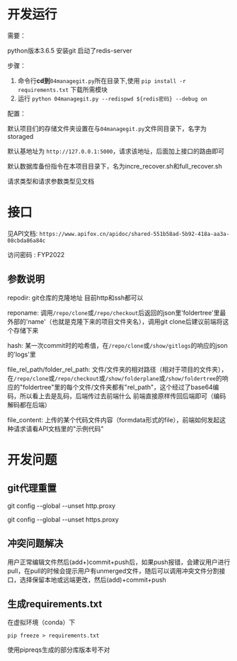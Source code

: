 # 开发运行

需要：

python版本3.6.5
安装git
启动了redis-server

步骤：

1. 命令行**cd到**`04managegit.py`所在目录下,使用 `pip install -r requirements.txt` 下载所需模块
2. 运行 `python 04managegit.py --redispwd ${redis密码} --debug on`

配置：

默认项目们的存储文件夹设置在与`04managegit.py`文件同目录下，名字为storaged

默认基地址为 `http://127.0.0.1:5000`，请求该地址，后面加上接口的路由即可

默认数据库备份指令在本项目目录下，名为incre_recover.sh和full_recover.sh

请求类型和请求参数类型见文档

# 接口

见API文档: `https://www.apifox.cn/apidoc/shared-551b58ad-5b92-418a-aa3a-08cbda86a84c`

访问密码 : FYP2022

## 参数说明

repodir: git仓库的克隆地址 目前http和ssh都可以

reponame: 调用`/repo/clone`或`/repo/checkout`后返回的json里'foldertree'里最外部的'name'（也就是克隆下来的项目文件夹名），调用git clone后建议前端将这个存储下来

hash: 某一次commit时的哈希值，在`/repo/clone`或`/show/gitlogs`的响应的json的'logs'里

file_rel_path/folder_rel_path: 文件/文件夹的相对路径（相对于项目的文件夹），在`/repo/clone`或`/repo/checkout`或`/show/folderplane`或`/show/foldertree`的响应的"foldertree"里的每个文件/文件夹都有"rel_path"，这个经过了base64编码，所以看上去是乱码，后端传过去前端什么 前端直接原样传回后端即可（编码解码都在后端）

file_content: 上传的某个代码文件内容（formdata形式的file），前端如何发起这种请求请看API文档里的"示例代码"

# 开发问题

## git代理重置

git config --global --unset http.proxy

git config --global --unset https.proxy

## 冲突问题解决
用户正常编辑文件然后(add+)commit+push后，如果push报错，会建议用户进行pull，在pull的时候会提示用户有unmerged文件，随后可以调用冲突文件分割接口，选择保留本地或远端更改，然后(add)+commit+push

## 生成requirements.txt

在虚拟环境（conda）下

```
pip freeze > requirements.txt
```

使用pipreqs生成的部分库版本号不对


